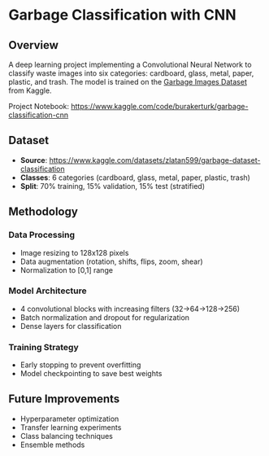 # Garbage Classification with CNN

## Overview

A deep learning project implementing a Convolutional Neural Network to classify waste images into six categories: cardboard, glass, metal, paper, plastic, and trash. The model is trained on the [Garbage Images Dataset](https://www.kaggle.com/datasets/zlatan599/garbage-dataset-classification) from Kaggle.

Project Notebook: https://www.kaggle.com/code/burakerturk/garbage-classification-cnn
## Dataset

- **Source**: https://www.kaggle.com/datasets/zlatan599/garbage-dataset-classification
- **Classes**: 6 categories (cardboard, glass, metal, paper, plastic, trash)
- **Split**: 70% training, 15% validation, 15% test (stratified)

## Methodology

### Data Processing
- Image resizing to 128x128 pixels
- Data augmentation (rotation, shifts, flips, zoom, shear)
- Normalization to [0,1] range

### Model Architecture
- 4 convolutional blocks with increasing filters (32→64→128→256)
- Batch normalization and dropout for regularization
- Dense layers for classification

### Training Strategy
- Early stopping to prevent overfitting
- Model checkpointing to save best weights

## Future Improvements

- Hyperparameter optimization
- Transfer learning experiments
- Class balancing techniques
- Ensemble methods
